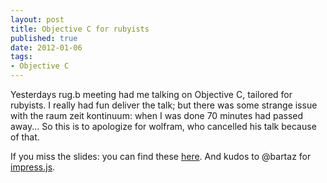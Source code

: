 ```yaml
---
layout: post
title: Objective C for rubyists
published: true
date: 2012-01-06
tags:
- Objective C
---
```


<p>Yesterdays rug.b meeting had me talking on Objective C, tailored for rubyists. I really had fun deliver the talk; but there was some strange issue with the raum zeit kontinuum: when I was done 70 minutes had passed away... So this is to apologize for wolfram, who cancelled his talk because of that.</p>

<p>If you miss the slides: you can find these <a href="http://oc4r.heroku.com">here</a>. And kudos to @bartaz for <a href="https://github.com/bartaz/impress.js">impress.js</a>.</p>
